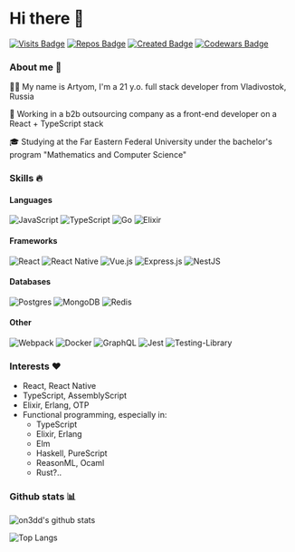 # Hi there 👋
[![Visits Badge](https://badges.pufler.dev/visits/on3dd/on3dd)](https://badges.pufler.dev)
[![Repos Badge](https://badges.pufler.dev/repos/on3dd)](https://badges.pufler.dev)
[![Created Badge](https://badges.pufler.dev/created/on3dd/on3dd)](https://badges.pufler.dev)
[![Codewars Badge](https://www.codewars.com/users/on3dd/badges/micro)](https://www.codewars.com/users/on3dd)

### About me 🤡
👨‍💻 My name is Artyom, I'm a 21 y.o. full stack developer from Vladivostok, Russia

👔 Working in a b2b outsourcing company as a front-end developer on a React + TypeScript stack

🎓 Studying at the Far Eastern Federal University under the bachelor's program "Mathematics and Computer Science"

### Skills 🔥
#### Languages
![JavaScript](https://img.shields.io/badge/javascript-%23323330.svg?style=for-the-badge&logo=javascript&logoColor=%23F7DF1E) 
![TypeScript](https://img.shields.io/badge/typescript-%23007ACC.svg?style=for-the-badge&logo=typescript&logoColor=white)
![Go](https://img.shields.io/badge/go-%2300ADD8.svg?style=for-the-badge&logo=go&logoColor=white)
![Elixir](https://img.shields.io/badge/elixir-%234B275F.svg?style=for-the-badge&logo=elixir&logoColor=white)

#### Frameworks
![React](https://img.shields.io/badge/react-%2320232a.svg?style=for-the-badge&logo=react&logoColor=%2361DAFB)
![React Native](https://img.shields.io/badge/react_native-%2320232a.svg?style=for-the-badge&logo=react&logoColor=%2361DAFB)
![Vue.js](https://img.shields.io/badge/vuejs-%2335495e.svg?style=for-the-badge&logo=vuedotjs&logoColor=%234FC08D)
![Express.js](https://img.shields.io/badge/express.js-%23404d59.svg?style=for-the-badge&logo=express&logoColor=%2361DAFB)
![NestJS](https://img.shields.io/badge/nestjs-%23E0234E.svg?style=for-the-badge&logo=nestjs&logoColor=white)

#### Databases
![Postgres](https://img.shields.io/badge/postgres-%23316192.svg?style=for-the-badge&logo=postgresql&logoColor=white)
![MongoDB](https://img.shields.io/badge/MongoDB-%234ea94b.svg?style=for-the-badge&logo=mongodb&logoColor=white)
![Redis](https://img.shields.io/badge/redis-%23DD0031.svg?style=for-the-badge&logo=redis&logoColor=white)

#### Other
<img alt="Webpack" src="https://img.shields.io/badge/webpack%20-%238DD6F9.svg?&style=for-the-badge&logo=webpack&logoColor=black" /> <img alt="Docker" src="https://img.shields.io/badge/docker%20-%230db7ed.svg?&style=for-the-badge&logo=docker&logoColor=white"/> <img alt="GraphQL" src="https://img.shields.io/badge/-GraphQL-E10098?style=for-the-badge&logo=graphql"/> 
![Jest](https://img.shields.io/badge/-jest-%23C21325?style=for-the-badge&logo=jest&logoColor=white)
![Testing-Library](https://img.shields.io/badge/-TestingLibrary-%23E33332?style=for-the-badge&logo=testing-library&logoColor=white)


### Interests ❤️
- React, React Native
- TypeScript, AssemblyScript
- Elixir, Erlang, OTP
- Functional programming, especially in:
  - TypeScript
  - Elixir, Erlang
  - Elm
  - Haskell, PureScript
  - ReasonML, Ocaml
  - Rust?..
 


### Github stats 📊
![on3dd's github stats](https://github-readme-stats.vercel.app/api?username=on3dd&count_private=true&show_icons=true)

![Top Langs](https://github-readme-stats.vercel.app/api/top-langs/?username=on3dd&layout=compact&hide=html,css&langs_count=10)

